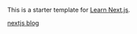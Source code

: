 This is a starter template for [Learn Next.js](https://nextjs.org/learn).

[nextjs blog](https://nextjs.org/learn/basics/dynamic-routes/dynamic-routes-details)
